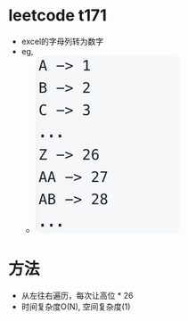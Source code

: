 # leetcode t171
- excel的字母列转为数字
- eg,
    - ![](./imgs/1.png)
    
# 方法
- 从左往右遍历，每次让高位 * 26
- 时间复杂度O(N), 空间复杂度(1)